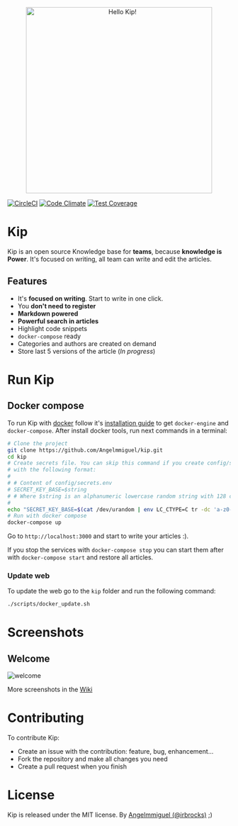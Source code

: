 <p style="text-align: center">
<img width="420" alt="Hello Kip!" src="https://cloud.githubusercontent.com/assets/4056725/14231995/c9b0a714-f998-11e5-8788-2fce29ff0c8b.png">
</p>

[![CircleCI](https://img.shields.io/circleci/project/Angelmmiguel/kip/master.svg?style=flat-square)](https://circleci.com/gh/Angelmmiguel/kip/tree/master)
[![Code Climate](https://codeclimate.com/github/Angelmmiguel/kip/badges/gpa.svg)](https://codeclimate.com/github/Angelmmiguel/kip)
[![Test Coverage](https://codeclimate.com/github/Angelmmiguel/kip/badges/coverage.svg)](https://codeclimate.com/github/Angelmmiguel/kip/coverage)

# Kip

Kip is an open source Knowledge base for **teams**, because **knowledge is Power**. It's focused on writing, all team can write and edit the articles.

## Features

* It's **focused on writing**. Start to write in one click.
* You **don't need to register**
* **Markdown powered**
* **Powerful search in articles**
* Highlight code snippets
* `docker-compose` ready
* Categories and authors are created on demand
* Store last 5 versions of the article (*In progress*)

# Run Kip

## Docker compose

To run Kip with [docker](https://docker.com/) follow it's [installation guide](https://docs.docker.com/engine/installation/) to get `docker-engine` and `docker-compose`. After install docker tools, run next commands in a terminal:

```bash
# Clone the project
git clone https://github.com/Angelmmiguel/kip.git
cd kip
# Create secrets file. You can skip this command if you create config/secrets.env
# with the following format:
#
# # Content of config/secrets.env
# SECRET_KEY_BASE=$string
# # Where $string is an alphanumeric lowercase random string with 128 characters.
#
echo "SECRET_KEY_BASE=$(cat /dev/urandom | env LC_CTYPE=C tr -dc 'a-z0-9' | fold -w 128 | head -n 1)" >> config/secrets.env
# Run with docker compose
docker-compose up
```

Go to `http://localhost:3000` and start to write your articles :).

If you stop the services with `docker-compose stop` you can start them after with `docker-compose start` and restore all articles.

### Update web

To update the web go to the `kip` folder and run the following command:

```bash
./scripts/docker_update.sh
```

# Screenshots

## Welcome

![welcome](https://cloud.githubusercontent.com/assets/4056725/14265458/d351830e-fac1-11e5-9c44-9e9cb08aa0aa.png)

More screenshots in the [Wiki](https://github.com/Angelmmiguel/kip/wiki/Screenshots)

# Contributing

To contribute Kip:

* Create an issue with the contribution: feature, bug, enhancement...
* Fork the repository and make all changes you need
* Create a pull request when you finish

# License

Kip is released under the MIT license.
By [Angelmmiguel (@irbrocks)](https://twitter.com/irbrocks) ;)

